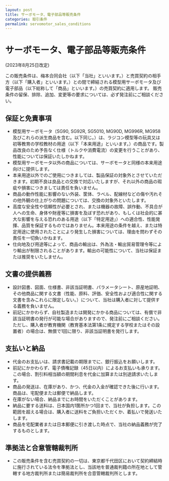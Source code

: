 ```yaml
---
layout: post
title: サーボモータ、電子部品等販売条件
categories: 取引条件
permalink: servomotor_sales_conditions
---
```



# サーボモータ、電子部品等販売条件

(2023年8月25日改定)

この販売条件は、梅本合同会社（以下「当社」といいます。）と売買契約の相手方（以下「購入者」といいます。）との間で締結される模型用サーボモータ及び電子部品（以下総称して「商品」といいます。）の売買契約に適用します。
販売条件の留保、排除、追加、変更等の要求については、必ず発注前にご相談ください。

## 保証と免責事項
* 模型用サーボモータ（SG90, SG92R, SG5010, MG90D, MG996R, MG958及びこれらの派生商品を含む。以下同じ。）は、ラジコン模型等の玩具又は初等教育の学校教材の用途（以下「本来用途」といいます。）の商品です。製品改良のため予告なく仕様（トルクや消費電流）の変更を行うことがあり、性能については保証いたしかねます。
* 模型用サーボモータ以外の商品については、サーボモータと同様の本来用途向けに提供します。
* 本来用途以外でのご使用につきましては、製品保証の対象外とさせていただきます。初期不良は良品との交換で対応いたしますが、それ以外の商品の瑕疵や損害につきましては責任を負いません。
* 商品の動作性能に影響のない外装、筐体、ラベル、配線材などの傷や汚れその他外観の仕上がりの問題については、交換の対象外といたします。
* 高度な安全性や信頼性が必要とされ、または機器の故障、誤作動、不具合が人への生命、身体や財産等に損害を及ぼす恐れがあり、もしくは社会的に甚大な影響を与える恐れのある用途（以下「特定用途」）への適合性、性能発揮、品質を保証するものではありません。本来用途の条件を越え、または特定用途に使用されたことにより発生した損害については、理由を問わずその責任を一切負いかねます。
* 仕向地及び用途等によって、商品の輸出は、外為法・輸出貿易管理令等により輸出が制限されることがあります。輸出の可能性について、当社は保証または推奨をいたしません。

## 文書の提供義務
* 設計図書、図面、仕様書、非該当証明書、パラメータシート、原産地証明、その他商品に関する文書（性能、原料、評価、安全性および適合性に関する文書を含みこれらに限定しない。）について、当社は購入者に対して提供する義務を負いません。
* 前記にかかわらず、自社製造または開発にかかる商品については、有償で非該当証明書の発行が可能な場合がありますので、発注前にご相談ください。ただし、購入者が教育機関（教育基本法第1条に規定する学校またはその設置者）の場合は、無償で1回に限り、非該当証明書を発行します。
  
## 支払いと納品
* 代金のお支払いは、請求書記載の期限までに、銀行振込をお願いします。
* 前記にかかわらず、電子債権記録（45日以内）によるお支払いも承ります。この場合、割引料相当額の期間利息を代金に加算または別途請求いたします。
* 商品の発送は、在庫があり、かつ、代金の入金が確認できた後に行います。商品は、宅配便または郵便で納品します。
* 在庫がない場合、納品までにお時間をいただくことがあります。
* 納品に要する送料は、日本国内1箇所かつ1回まで、当社が負担します。この範囲を超える場合は、購入者に送料をご負担いただくか、着払いで発送いたします。
* 商品を宅配業者または日本郵便に引き渡した時点で、当社の納品義務が完了するものとします。

## 準拠法と合意管轄裁判所
* この販売条件を含む売買契約の一切は、東京都千代田区において契約締結時に施行されている法令を準拠法とし、当該地を普通裁判籍の所在地として管轄する地方裁判所または簡易裁判所を合意管轄裁判所とします。
